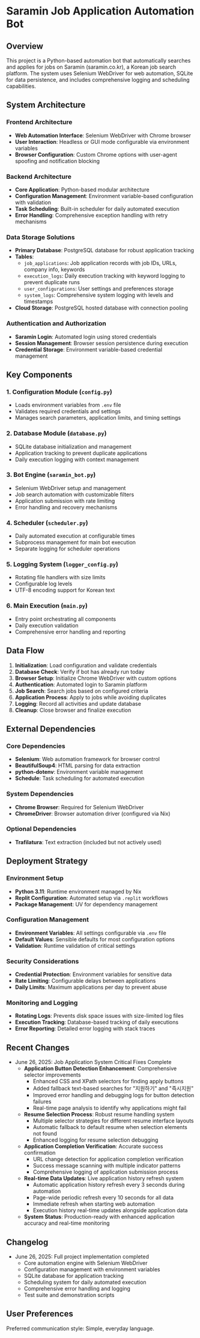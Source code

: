 # Saramin Job Application Automation Bot

## Overview

This project is a Python-based automation bot that automatically searches and applies for jobs on Saramin (saramin.co.kr), a Korean job search platform. The system uses Selenium WebDriver for web automation, SQLite for data persistence, and includes comprehensive logging and scheduling capabilities.

## System Architecture

### Frontend Architecture
- **Web Automation Interface**: Selenium WebDriver with Chrome browser
- **User Interaction**: Headless or GUI mode configurable via environment variables
- **Browser Configuration**: Custom Chrome options with user-agent spoofing and notification blocking

### Backend Architecture
- **Core Application**: Python-based modular architecture
- **Configuration Management**: Environment variable-based configuration with validation
- **Task Scheduling**: Built-in scheduler for daily automated execution
- **Error Handling**: Comprehensive exception handling with retry mechanisms

### Data Storage Solutions
- **Primary Database**: PostgreSQL database for robust application tracking
- **Tables**:
  - `job_applications`: Job application records with job IDs, URLs, company info, keywords
  - `execution_logs`: Daily execution tracking with keyword logging to prevent duplicate runs
  - `user_configurations`: User settings and preferences storage
  - `system_logs`: Comprehensive system logging with levels and timestamps
- **Cloud Storage**: PostgreSQL hosted database with connection pooling

### Authentication and Authorization
- **Saramin Login**: Automated login using stored credentials
- **Session Management**: Browser session persistence during execution
- **Credential Storage**: Environment variable-based credential management

## Key Components

### 1. Configuration Module (`config.py`)
- Loads environment variables from `.env` file
- Validates required credentials and settings
- Manages search parameters, application limits, and timing settings

### 2. Database Module (`database.py`)
- SQLite database initialization and management
- Application tracking to prevent duplicate applications
- Daily execution logging with context management

### 3. Bot Engine (`saramin_bot.py`)
- Selenium WebDriver setup and management
- Job search automation with customizable filters
- Application submission with rate limiting
- Error handling and recovery mechanisms

### 4. Scheduler (`scheduler.py`)
- Daily automated execution at configurable times
- Subprocess management for main bot execution
- Separate logging for scheduler operations

### 5. Logging System (`logger_config.py`)
- Rotating file handlers with size limits
- Configurable log levels
- UTF-8 encoding support for Korean text

### 6. Main Execution (`main.py`)
- Entry point orchestrating all components
- Daily execution validation
- Comprehensive error handling and reporting

## Data Flow

1. **Initialization**: Load configuration and validate credentials
2. **Database Check**: Verify if bot has already run today
3. **Browser Setup**: Initialize Chrome WebDriver with custom options
4. **Authentication**: Automated login to Saramin platform
5. **Job Search**: Search jobs based on configured criteria
6. **Application Process**: Apply to jobs while avoiding duplicates
7. **Logging**: Record all activities and update database
8. **Cleanup**: Close browser and finalize execution

## External Dependencies

### Core Dependencies
- **Selenium**: Web automation framework for browser control
- **BeautifulSoup4**: HTML parsing for data extraction
- **python-dotenv**: Environment variable management
- **Schedule**: Task scheduling for automated execution

### System Dependencies
- **Chrome Browser**: Required for Selenium WebDriver
- **ChromeDriver**: Browser automation driver (configured via Nix)

### Optional Dependencies
- **Trafilatura**: Text extraction (included but not actively used)

## Deployment Strategy

### Environment Setup
- **Python 3.11**: Runtime environment managed by Nix
- **Replit Configuration**: Automated setup via `.replit` workflows
- **Package Management**: UV for dependency management

### Configuration Management
- **Environment Variables**: All settings configurable via `.env` file
- **Default Values**: Sensible defaults for most configuration options
- **Validation**: Runtime validation of critical settings

### Security Considerations
- **Credential Protection**: Environment variables for sensitive data
- **Rate Limiting**: Configurable delays between applications
- **Daily Limits**: Maximum applications per day to prevent abuse

### Monitoring and Logging
- **Rotating Logs**: Prevents disk space issues with size-limited log files
- **Execution Tracking**: Database-based tracking of daily executions
- **Error Reporting**: Detailed error logging with stack traces

## Recent Changes

- June 26, 2025: Job Application System Critical Fixes Complete
  - **Application Button Detection Enhancement**: Comprehensive selector improvements
    - Enhanced CSS and XPath selectors for finding apply buttons
    - Added fallback text-based searches for "지원하기" and "즉시지원"
    - Improved error handling and debugging logs for button detection failures
    - Real-time page analysis to identify why applications might fail
  - **Resume Selection Process**: Robust resume handling system
    - Multiple selector strategies for different resume interface layouts
    - Automatic fallback to default resume when selection elements not found
    - Enhanced logging for resume selection debugging
  - **Application Completion Verification**: Accurate success confirmation
    - URL change detection for application completion verification
    - Success message scanning with multiple indicator patterns
    - Comprehensive logging of application submission process
  - **Real-time Data Updates**: Live application history refresh system
    - Automatic application history refresh every 3 seconds during automation
    - Page-wide periodic refresh every 10 seconds for all data
    - Immediate refresh when starting web automation
    - Execution history real-time updates alongside application data
  - **System Status**: Production-ready with enhanced application accuracy and real-time monitoring

## Changelog

- June 26, 2025: Full project implementation completed
  - Core automation engine with Selenium WebDriver
  - Configuration management with environment variables
  - SQLite database for application tracking
  - Scheduling system for daily automated execution
  - Comprehensive error handling and logging
  - Test suite and demonstration scripts

## User Preferences

Preferred communication style: Simple, everyday language.